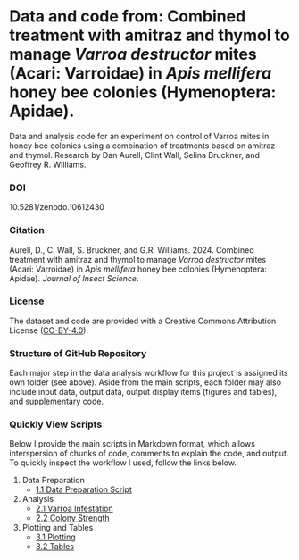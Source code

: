# Data and code from: Combined treatment with amitraz and thymol to manage *Varroa destructor* mites (Acari: Varroidae) in *Apis mellifera* honey bee colonies (Hymenoptera: Apidae).

Data and analysis code for an experiment on control of Varroa mites in honey bee colonies using a combination of treatments based on amitraz and thymol. Research by Dan Aurell, Clint Wall, Selina Bruckner, and Geoffrey R. Williams.

### DOI

10.5281/zenodo.10612430


### Citation

Aurell, D., C. Wall, S. Bruckner, and G.R. Williams. 2024. Combined treatment with amitraz and thymol to manage *Varroa destructor* mites (Acari: Varroidae) in *Apis mellifera* honey bee colonies (Hymenoptera: Apidae). *Journal of Insect Science*.


### License

The dataset and code are provided with a Creative Commons Attribution License ([CC-BY-4.0](https://creativecommons.org/licenses/by/4.0/)).


### Structure of GitHub Repository

Each major step in the data analysis workflow for this project is assigned its own folder (see above). Aside from the main scripts, each folder may also include input data, output data, output display items (figures and tables), and supplementary code.


### Quickly View Scripts

Below I provide the main scripts in Markdown format, which allows interspersion of chunks of code, comments to explain the code, and output. To quickly inspect the workflow I used, follow the links below.

1. Data Preparation 
    - [1.1 Data Preparation Script](https://github.com/DanAurell/Treatment_Combination_Amitraz_Thymol/blob/main/1%20Data%20Preparation/1_1_data_preparation.md)
2. Analysis
    - [2.1 Varroa Infestation](https://github.com/DanAurell/Treatment_Combination_Amitraz_Thymol/blob/main/2%20Analysis/2_1_varroa_infestation.md)
    - [2.2 Colony Strength](https://github.com/DanAurell/Treatment_Combination_Amitraz_Thymol/blob/main/2%20Analysis/2_2_colony_strength.md)
3. Plotting and Tables
    - [3.1 Plotting](https://github.com/DanAurell/Treatment_Combination_Amitraz_Thymol/blob/main/3%20Plotting/3_1-Plotting.md)
    - [3.2 Tables](https://github.com/DanAurell/Treatment_Combination_Amitraz_Thymol/blob/main/3%20Plotting/3_2-Tables.md)
